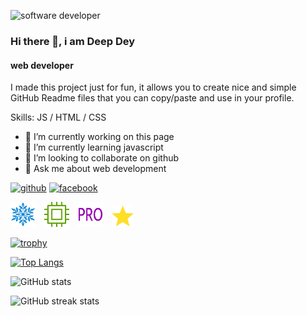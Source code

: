
![software developer](https://scontent.fccu3-1.fna.fbcdn.net/v/t39.30808-1/346997808_6041194476000968_7572545231145424382_n.jpg?stp=dst-jpg_s200x200&_nc_cat=101&ccb=1-7&_nc_sid=5f2048&_nc_aid=0&_nc_ohc=S_UZS1B5pzoQ7kNvgEWeNaA&_nc_ht=scontent.fccu3-1.fna&oh=00_AfBFmTl4tUrXxSHWktimEarVGd9G5KlqAiDTp-PbQNgEbw&oe=663D0244)

### Hi there 👋, i am Deep Dey
#### web developer

I made this project just for fun, it allows you to create nice and simple GitHub Readme files that you can copy/paste and use in your profile.

Skills:   JS / HTML / CSS

- 🔭 I’m currently working on this page 
- 🌱 I’m currently learning javascript 
- 👯 I’m looking to collaborate on github 
- 💬 Ask me about web development 


[<img src='https://cdn.jsdelivr.net/npm/simple-icons@3.0.1/icons/github.svg' alt='github' height='40'>](https://github.com/deepdey112004)  [<img src='https://cdn.jsdelivr.net/npm/simple-icons@3.0.1/icons/facebook.svg' alt='facebook' height='40'>](https://www.facebook.com/Deep)  

<a href='https://archiveprogram.github.com/'><img src='https://raw.githubusercontent.com/acervenky/animated-github-badges/master/assets/acbadge.gif' width='40' height='40'></a> <a href='https://docs.github.com/en/developers'><img src='https://raw.githubusercontent.com/acervenky/animated-github-badges/master/assets/devbadge.gif' width='40' height='40'></a> <a href='https://github.com/pricing'><img src='https://raw.githubusercontent.com/acervenky/animated-github-badges/master/assets/pro.gif' width='40' height='40'></a> <a href='https://stars.github.com/'><img src='https://raw.githubusercontent.com/acervenky/animated-github-badges/master/assets/starbadge.gif' width='35' height='35'></a> 

[![trophy](https://github-profile-trophy.vercel.app/?username=deepdey112004)](https://github.com/ryo-ma/github-profile-trophy)

[![Top Langs](https://github-readme-stats.vercel.app/api/top-langs/?username=deepdey112004)](https://github.com/anuraghazra/github-readme-stats)

![GitHub stats](https://github-readme-stats.vercel.app/api?username=deepdey112004&show_icons=true&count_private=true)  

![GitHub streak stats](https://streak-stats.demolab.com/?user=deepdey112004)  

